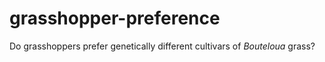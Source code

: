 # grasshopper-preference
Do grasshoppers prefer genetically different cultivars of *Bouteloua* grass?
